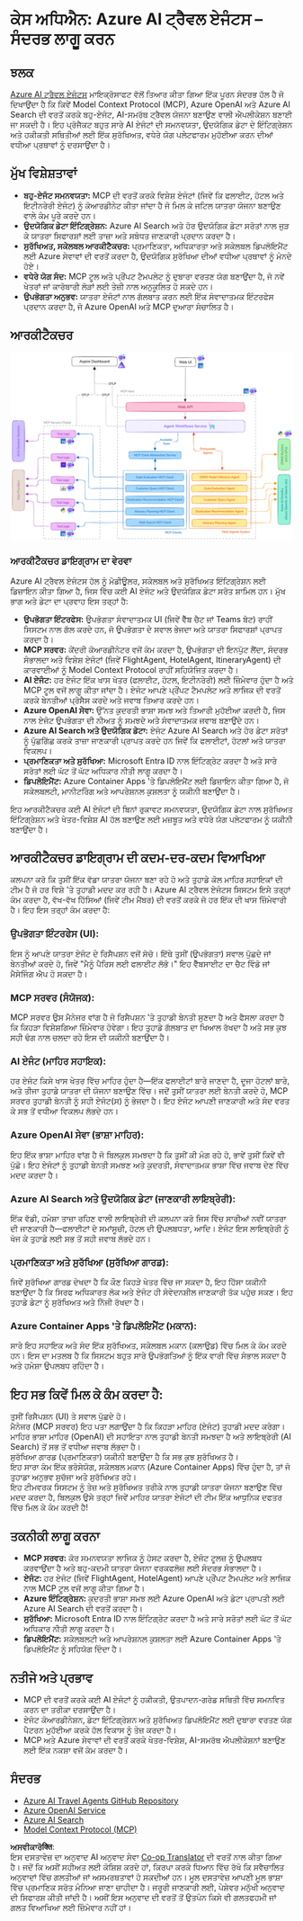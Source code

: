 <!--
CO_OP_TRANSLATOR_METADATA:
{
  "original_hash": "4d3415b9d2bf58bc69be07f945a69e07",
  "translation_date": "2025-05-20T23:36:55+00:00",
  "source_file": "09-CaseStudy/README.md",
  "language_code": "pa"
}
-->
# ਕੇਸ ਅਧਿਐਨ: Azure AI ਟ੍ਰੈਵਲ ਏਜੰਟਸ – ਸੰਦਰਭ ਲਾਗੂ ਕਰਨ

## ਝਲਕ

[Azure AI ਟ੍ਰੈਵਲ ਏਜੰਟਸ](https://github.com/Azure-Samples/azure-ai-travel-agents) ਮਾਇਕ੍ਰੋਸਾਫਟ ਵੱਲੋਂ ਤਿਆਰ ਕੀਤਾ ਗਿਆ ਇੱਕ ਪੂਰਨ ਸੰਦਰਭ ਹੱਲ ਹੈ ਜੋ ਦਿਖਾਉਂਦਾ ਹੈ ਕਿ ਕਿਵੇਂ Model Context Protocol (MCP), Azure OpenAI ਅਤੇ Azure AI Search ਦੀ ਵਰਤੋਂ ਕਰਕੇ ਬਹੁ-ਏਜੰਟ, AI-ਸਮਰੱਥ ਟ੍ਰੈਵਲ ਯੋਜਨਾ ਬਣਾਉਣ ਵਾਲੀ ਐਪਲੀਕੇਸ਼ਨ ਬਣਾਈ ਜਾ ਸਕਦੀ ਹੈ। ਇਹ ਪ੍ਰੋਜੈਕਟ ਬਹੁਤ ਸਾਰੇ AI ਏਜੰਟਾਂ ਦੀ ਸਮਨਵਯਤਾ, ਉਦਯੋਗਿਕ ਡੇਟਾ ਦੇ ਇੰਟਿਗ੍ਰੇਸ਼ਨ ਅਤੇ ਹਕੀਕਤੀ ਸਥਿਤੀਆਂ ਲਈ ਇੱਕ ਸੁਰੱਖਿਅਤ, ਵਧੇਰੇ ਯੋਗ ਪਲੇਟਫਾਰਮ ਮੁਹੱਈਆ ਕਰਨ ਦੀਆਂ ਵਧੀਆ ਪ੍ਰਥਾਵਾਂ ਨੂੰ ਦਰਸਾਉਂਦਾ ਹੈ।

## ਮੁੱਖ ਵਿਸ਼ੇਸ਼ਤਾਵਾਂ
- **ਬਹੁ-ਏਜੰਟ ਸਮਨਵਯਤਾ:** MCP ਦੀ ਵਰਤੋਂ ਕਰਕੇ ਵਿਸ਼ੇਸ਼ ਏਜੰਟਾਂ (ਜਿਵੇਂ ਕਿ ਫਲਾਈਟ, ਹੋਟਲ ਅਤੇ ਇਟੀਨਰੇਰੀ ਏਜੰਟ) ਨੂੰ ਕੋਆਰਡੀਨੇਟ ਕੀਤਾ ਜਾਂਦਾ ਹੈ ਜੋ ਮਿਲ ਕੇ ਜਟਿਲ ਯਾਤਰਾ ਯੋਜਨਾ ਬਣਾਉਣ ਵਾਲੇ ਕੰਮ ਪੂਰੇ ਕਰਦੇ ਹਨ।
- **ਉਦਯੋਗਿਕ ਡੇਟਾ ਇੰਟਿਗ੍ਰੇਸ਼ਨ:** Azure AI Search ਅਤੇ ਹੋਰ ਉਦਯੋਗਿਕ ਡੇਟਾ ਸਰੋਤਾਂ ਨਾਲ ਜੁੜ ਕੇ ਯਾਤਰਾ ਸਿਫਾਰਸ਼ਾਂ ਲਈ ਤਾਜ਼ਾ ਅਤੇ ਸਬੰਧਤ ਜਾਣਕਾਰੀ ਪ੍ਰਦਾਨ ਕਰਦਾ ਹੈ।
- **ਸੁਰੱਖਿਅਤ, ਸਕੇਲਬਲ ਆਰਕੀਟੈਕਚਰ:** ਪ੍ਰਮਾਣਿਕਤਾ, ਅਧਿਕਾਰਤਾ ਅਤੇ ਸਕੇਲਬਲ ਡਿਪਲੋਇਮੈਂਟ ਲਈ Azure ਸੇਵਾਵਾਂ ਦੀ ਵਰਤੋਂ ਕਰਦਾ ਹੈ, ਉਦਯੋਗਿਕ ਸੁਰੱਖਿਆ ਦੀਆਂ ਵਧੀਆ ਪ੍ਰਥਾਵਾਂ ਨੂੰ ਮੰਨਦੇ ਹੋਏ।
- **ਵਧੇਰੇ ਯੋਗ ਸੰਦ:** MCP ਟੂਲ ਅਤੇ ਪ੍ਰੌਂਪਟ ਟੈਮਪਲੇਟ ਨੂੰ ਦੁਬਾਰਾ ਵਰਤਣ ਯੋਗ ਬਣਾਉਂਦਾ ਹੈ, ਜੋ ਨਵੇਂ ਖੇਤਰਾਂ ਜਾਂ ਕਾਰੋਬਾਰੀ ਲੋੜਾਂ ਲਈ ਤੇਜ਼ੀ ਨਾਲ ਅਨੁਕੂਲਿਤ ਹੋ ਸਕਦੇ ਹਨ।
- **ਉਪਭੋਗਤਾ ਅਨੁਭਵ:** ਯਾਤਰਾ ਏਜੰਟਾਂ ਨਾਲ ਗੱਲਬਾਤ ਕਰਨ ਲਈ ਇੱਕ ਸੰਵਾਦਾਤਮਕ ਇੰਟਰਫੇਸ ਪ੍ਰਦਾਨ ਕਰਦਾ ਹੈ, ਜੋ Azure OpenAI ਅਤੇ MCP ਦੁਆਰਾ ਸੰਚਾਲਿਤ ਹੈ।

## ਆਰਕੀਟੈਕਚਰ
![Architecture](https://raw.githubusercontent.com/Azure-Samples/azure-ai-travel-agents/main/docs/ai-travel-agents-architecture-diagram.png)

### ਆਰਕੀਟੈਕਚਰ ਡਾਇਗ੍ਰਾਮ ਦਾ ਵੇਰਵਾ

Azure AI ਟ੍ਰੈਵਲ ਏਜੰਟਸ ਹੱਲ ਨੂੰ ਮੋਡੀਊਲਰ, ਸਕੇਲਬਲ ਅਤੇ ਸੁਰੱਖਿਅਤ ਇੰਟਿਗ੍ਰੇਸ਼ਨ ਲਈ ਡਿਜ਼ਾਇਨ ਕੀਤਾ ਗਿਆ ਹੈ, ਜਿਸ ਵਿੱਚ ਕਈ AI ਏਜੰਟ ਅਤੇ ਉਦਯੋਗਿਕ ਡੇਟਾ ਸਰੋਤ ਸ਼ਾਮਿਲ ਹਨ। ਮੁੱਖ ਭਾਗ ਅਤੇ ਡੇਟਾ ਦਾ ਪ੍ਰਵਾਹ ਇਸ ਤਰ੍ਹਾਂ ਹੈ:

- **ਉਪਭੋਗਤਾ ਇੰਟਰਫੇਸ:** ਉਪਭੋਗਤਾ ਸੰਵਾਦਾਤਮਕ UI (ਜਿਵੇਂ ਵੈੱਬ ਚੈਟ ਜਾਂ Teams ਬੋਟ) ਰਾਹੀਂ ਸਿਸਟਮ ਨਾਲ ਗੱਲ ਕਰਦੇ ਹਨ, ਜੋ ਉਪਭੋਗਤਾ ਦੇ ਸਵਾਲ ਭੇਜਦਾ ਅਤੇ ਯਾਤਰਾ ਸਿਫਾਰਸ਼ਾਂ ਪ੍ਰਾਪਤ ਕਰਦਾ ਹੈ।
- **MCP ਸਰਵਰ:** ਕੇਂਦਰੀ ਕੋਆਰਡੀਨੇਟਰ ਵਜੋਂ ਕੰਮ ਕਰਦਾ ਹੈ, ਉਪਭੋਗਤਾ ਦੀ ਇਨਪੁੱਟ ਲੈਂਦਾ, ਸੰਦਰਭ ਸੰਭਾਲਦਾ ਅਤੇ ਵਿਸ਼ੇਸ਼ ਏਜੰਟਾਂ (ਜਿਵੇਂ FlightAgent, HotelAgent, ItineraryAgent) ਦੀ ਕਾਰਵਾਈਆਂ ਨੂੰ Model Context Protocol ਰਾਹੀਂ ਸਹਿਯੋਜਿਤ ਕਰਦਾ ਹੈ।
- **AI ਏਜੰਟ:** ਹਰ ਏਜੰਟ ਇੱਕ ਖਾਸ ਖੇਤਰ (ਫਲਾਈਟ, ਹੋਟਲ, ਇਟੀਨਰੇਰੀ) ਲਈ ਜ਼ਿੰਮੇਵਾਰ ਹੁੰਦਾ ਹੈ ਅਤੇ MCP ਟੂਲ ਵਜੋਂ ਲਾਗੂ ਕੀਤਾ ਜਾਂਦਾ ਹੈ। ਏਜੰਟ ਆਪਣੇ ਪ੍ਰੌਂਪਟ ਟੈਮਪਲੇਟ ਅਤੇ ਲਾਜਿਕ ਦੀ ਵਰਤੋਂ ਕਰਕੇ ਬੇਨਤੀਆਂ ਪ੍ਰੋਸੈਸ ਕਰਦੇ ਅਤੇ ਜਵਾਬ ਤਿਆਰ ਕਰਦੇ ਹਨ।
- **Azure OpenAI ਸੇਵਾ:** ਉੱਨਤ ਕੁਦਰਤੀ ਭਾਸ਼ਾ ਸਮਝ ਅਤੇ ਤਿਆਰੀ ਮੁਹੱਈਆ ਕਰਦੀ ਹੈ, ਜਿਸ ਨਾਲ ਏਜੰਟ ਉਪਭੋਗਤਾ ਦੀ ਨੀਅਤ ਨੂੰ ਸਮਝਦੇ ਅਤੇ ਸੰਵਾਦਾਤਮਕ ਜਵਾਬ ਬਣਾਉਂਦੇ ਹਨ।
- **Azure AI Search ਅਤੇ ਉਦਯੋਗਿਕ ਡੇਟਾ:** ਏਜੰਟ Azure AI Search ਅਤੇ ਹੋਰ ਡੇਟਾ ਸਰੋਤਾਂ ਨੂੰ ਪੁੱਛਗਿੱਛ ਕਰਕੇ ਤਾਜ਼ਾ ਜਾਣਕਾਰੀ ਪ੍ਰਾਪਤ ਕਰਦੇ ਹਨ ਜਿਵੇਂ ਕਿ ਫਲਾਈਟਾਂ, ਹੋਟਲਾਂ ਅਤੇ ਯਾਤਰਾ ਵਿਕਲਪ।
- **ਪ੍ਰਮਾਣਿਕਤਾ ਅਤੇ ਸੁਰੱਖਿਆ:** Microsoft Entra ID ਨਾਲ ਇੰਟਿਗ੍ਰੇਟ ਕਰਦਾ ਹੈ ਅਤੇ ਸਾਰੇ ਸਰੋਤਾਂ ਲਈ ਘੱਟ ਤੋਂ ਘੱਟ ਅਧਿਕਾਰ ਨੀਤੀ ਲਾਗੂ ਕਰਦਾ ਹੈ।
- **ਡਿਪਲੋਇਮੈਂਟ:** Azure Container Apps 'ਤੇ ਡਿਪਲੋਇਮੈਂਟ ਲਈ ਡਿਜ਼ਾਇਨ ਕੀਤਾ ਗਿਆ ਹੈ, ਜੋ ਸਕੇਲਬਲਟੀ, ਮਾਨੀਟਰਿੰਗ ਅਤੇ ਆਪਰੇਸ਼ਨਲ ਕੁਸ਼ਲਤਾ ਨੂੰ ਯਕੀਨੀ ਬਣਾਉਂਦਾ ਹੈ।

ਇਹ ਆਰਕੀਟੈਕਚਰ ਕਈ AI ਏਜੰਟਾਂ ਦੀ ਬਿਨਾਂ ਰੁਕਾਵਟ ਸਮਨਵਯਤਾ, ਉਦਯੋਗਿਕ ਡੇਟਾ ਨਾਲ ਸੁਰੱਖਿਅਤ ਇੰਟਿਗ੍ਰੇਸ਼ਨ ਅਤੇ ਖੇਤਰ-ਵਿਸ਼ੇਸ਼ AI ਹੱਲ ਬਣਾਉਣ ਲਈ ਮਜ਼ਬੂਤ ਅਤੇ ਵਧੇਰੇ ਯੋਗ ਪਲੇਟਫਾਰਮ ਨੂੰ ਯਕੀਨੀ ਬਣਾਉਂਦਾ ਹੈ।

## ਆਰਕੀਟੈਕਚਰ ਡਾਇਗ੍ਰਾਮ ਦੀ ਕਦਮ-ਦਰ-ਕਦਮ ਵਿਆਖਿਆ
ਕਲਪਨਾ ਕਰੋ ਕਿ ਤੁਸੀਂ ਇੱਕ ਵੱਡਾ ਯਾਤਰਾ ਯੋਜਨਾ ਬਣਾ ਰਹੇ ਹੋ ਅਤੇ ਤੁਹਾਡੇ ਕੋਲ ਮਾਹਿਰ ਸਹਾਇਕਾਂ ਦੀ ਟੀਮ ਹੈ ਜੋ ਹਰ ਵਿਸ਼ੇ 'ਤੇ ਤੁਹਾਡੀ ਮਦਦ ਕਰ ਰਹੀ ਹੈ। Azure AI ਟ੍ਰੈਵਲ ਏਜੰਟਸ ਸਿਸਟਮ ਇਸੇ ਤਰ੍ਹਾਂ ਕੰਮ ਕਰਦਾ ਹੈ, ਵੱਖ-ਵੱਖ ਹਿੱਸਿਆਂ (ਜਿਵੇਂ ਟੀਮ ਮੈਂਬਰ) ਦੀ ਵਰਤੋਂ ਕਰਕੇ ਜੋ ਹਰ ਇੱਕ ਦੀ ਖਾਸ ਜ਼ਿੰਮੇਵਾਰੀ ਹੈ। ਇਹ ਇਸ ਤਰ੍ਹਾਂ ਕੰਮ ਕਰਦਾ ਹੈ:

### ਉਪਭੋਗਤਾ ਇੰਟਰਫੇਸ (UI):
ਇਸ ਨੂੰ ਆਪਣੇ ਯਾਤਰਾ ਏਜੰਟ ਦੇ ਰਿਸੈਪਸ਼ਨ ਵਜੋਂ ਸੋਚੋ। ਇੱਥੇ ਤੁਸੀਂ (ਉਪਭੋਗਤਾ) ਸਵਾਲ ਪੁੱਛਦੇ ਜਾਂ ਬੇਨਤੀਆਂ ਕਰਦੇ ਹੋ, ਜਿਵੇਂ "ਮੈਨੂੰ ਪੈਰਿਸ ਲਈ ਫਲਾਈਟ ਲੱਭੋ।" ਇਹ ਵੈੱਬਸਾਈਟ ਦਾ ਚੈਟ ਵਿੰਡੋ ਜਾਂ ਮੈਸੇਜਿੰਗ ਐਪ ਹੋ ਸਕਦਾ ਹੈ।

### MCP ਸਰਵਰ (ਸੰਯੋਜਕ):
MCP ਸਰਵਰ ਉਸ ਮੈਨੇਜਰ ਵਾਂਗ ਹੈ ਜੋ ਰਿਸੈਪਸ਼ਨ 'ਤੇ ਤੁਹਾਡੀ ਬੇਨਤੀ ਸੁਣਦਾ ਹੈ ਅਤੇ ਫੈਸਲਾ ਕਰਦਾ ਹੈ ਕਿ ਕਿਹੜਾ ਵਿਸ਼ੇਸ਼ਗਿਆ ਜ਼ਿੰਮੇਵਾਰ ਹੋਵੇਗਾ। ਇਹ ਤੁਹਾਡੇ ਗੱਲਬਾਤ ਦਾ ਖਿਆਲ ਰੱਖਦਾ ਹੈ ਅਤੇ ਸਭ ਕੁਝ ਸਹੀ ਢੰਗ ਨਾਲ ਚਲਦਾ ਰਹੇ ਇਸ ਦੀ ਯਕੀਨੀ ਬਣਾਉਂਦਾ ਹੈ।

### AI ਏਜੰਟ (ਮਾਹਿਰ ਸਹਾਇਕ):
ਹਰ ਏਜੰਟ ਕਿਸੇ ਖਾਸ ਖੇਤਰ ਵਿੱਚ ਮਾਹਿਰ ਹੁੰਦਾ ਹੈ—ਇੱਕ ਫਲਾਈਟਾਂ ਬਾਰੇ ਜਾਣਦਾ ਹੈ, ਦੂਜਾ ਹੋਟਲਾਂ ਬਾਰੇ, ਅਤੇ ਤੀਜਾ ਤੁਹਾਡੇ ਯਾਤਰਾ ਦੀ ਯੋਜਨਾ ਬਣਾਉਣ ਵਿੱਚ। ਜਦੋਂ ਤੁਸੀਂ ਯਾਤਰਾ ਲਈ ਬੇਨਤੀ ਕਰਦੇ ਹੋ, MCP ਸਰਵਰ ਤੁਹਾਡੀ ਬੇਨਤੀ ਨੂੰ ਸਹੀ ਏਜੰਟ(ਸ) ਨੂੰ ਭੇਜਦਾ ਹੈ। ਇਹ ਏਜੰਟ ਆਪਣੀ ਜਾਣਕਾਰੀ ਅਤੇ ਸੰਦ ਵਰਤ ਕੇ ਸਭ ਤੋਂ ਵਧੀਆ ਵਿਕਲਪ ਲੱਭਦੇ ਹਨ।

### Azure OpenAI ਸੇਵਾ (ਭਾਸ਼ਾ ਮਾਹਿਰ):
ਇਹ ਇੱਕ ਭਾਸ਼ਾ ਮਾਹਿਰ ਵਾਂਗ ਹੈ ਜੋ ਬਿਲਕੁਲ ਸਮਝਦਾ ਹੈ ਕਿ ਤੁਸੀਂ ਕੀ ਮੰਗ ਰਹੇ ਹੋ, ਭਾਵੇਂ ਤੁਸੀਂ ਕਿਵੇਂ ਵੀ ਪੁੱਛੋ। ਇਹ ਏਜੰਟਾਂ ਨੂੰ ਤੁਹਾਡੀ ਬੇਨਤੀ ਸਮਝਣ ਅਤੇ ਕੁਦਰਤੀ, ਸੰਵਾਦਾਤਮਕ ਭਾਸ਼ਾ ਵਿੱਚ ਜਵਾਬ ਦੇਣ ਵਿੱਚ ਮਦਦ ਕਰਦਾ ਹੈ।

### Azure AI Search ਅਤੇ ਉਦਯੋਗਿਕ ਡੇਟਾ (ਜਾਣਕਾਰੀ ਲਾਇਬ੍ਰੇਰੀ):
ਇੱਕ ਵੱਡੀ, ਹਮੇਸ਼ਾ ਤਾਜ਼ਾ ਰਹਿਣ ਵਾਲੀ ਲਾਇਬ੍ਰੇਰੀ ਦੀ ਕਲਪਨਾ ਕਰੋ ਜਿਸ ਵਿੱਚ ਸਾਰੀਆਂ ਨਵੀਂ ਯਾਤਰਾ ਦੀ ਜਾਣਕਾਰੀ ਹੈ—ਫਲਾਈਟਾਂ ਦੇ ਸਮਾਂਸੂਚੀ, ਹੋਟਲ ਦੀ ਉਪਲਬਧਤਾ, ਆਦਿ। ਏਜੰਟ ਇਸ ਲਾਇਬ੍ਰੇਰੀ ਨੂੰ ਖੋਜ ਕੇ ਤੁਹਾਡੇ ਲਈ ਸਭ ਤੋਂ ਸਹੀ ਜਵਾਬ ਲੱਭਦੇ ਹਨ।

### ਪ੍ਰਮਾਣਿਕਤਾ ਅਤੇ ਸੁਰੱਖਿਆ (ਸੁਰੱਖਿਆ ਗਾਰਡ):
ਜਿਵੇਂ ਸੁਰੱਖਿਆ ਗਾਰਡ ਦੇਖਦਾ ਹੈ ਕਿ ਕੌਣ ਕਿਹੜੇ ਖੇਤਰ ਵਿੱਚ ਜਾ ਸਕਦਾ ਹੈ, ਇਹ ਹਿੱਸਾ ਯਕੀਨੀ ਬਣਾਉਂਦਾ ਹੈ ਕਿ ਸਿਰਫ ਅਧਿਕਾਰਤ ਲੋਕ ਅਤੇ ਏਜੰਟ ਹੀ ਸੰਵੇਦਨਸ਼ੀਲ ਜਾਣਕਾਰੀ ਤੱਕ ਪਹੁੰਚ ਸਕਣ। ਇਹ ਤੁਹਾਡੇ ਡੇਟਾ ਨੂੰ ਸੁਰੱਖਿਅਤ ਅਤੇ ਨਿੱਜੀ ਰੱਖਦਾ ਹੈ।

### Azure Container Apps 'ਤੇ ਡਿਪਲੋਇਮੈਂਟ (ਮਕਾਨ):
ਸਾਰੇ ਇਹ ਸਹਾਇਕ ਅਤੇ ਸੰਦ ਇੱਕ ਸੁਰੱਖਿਅਤ, ਸਕੇਲਬਲ ਮਕਾਨ (ਕਲਾਉਡ) ਵਿੱਚ ਮਿਲ ਕੇ ਕੰਮ ਕਰਦੇ ਹਨ। ਇਸ ਦਾ ਮਤਲਬ ਹੈ ਕਿ ਸਿਸਟਮ ਬਹੁਤ ਸਾਰੇ ਉਪਭੋਗਤਿਆਂ ਨੂੰ ਇੱਕ ਵਾਰੀ ਵਿੱਚ ਸੰਭਾਲ ਸਕਦਾ ਹੈ ਅਤੇ ਹਮੇਸ਼ਾ ਉਪਲਬਧ ਰਹਿੰਦਾ ਹੈ।

## ਇਹ ਸਭ ਕਿਵੇਂ ਮਿਲ ਕੇ ਕੰਮ ਕਰਦਾ ਹੈ:

ਤੁਸੀਂ ਰਿਸੈਪਸ਼ਨ (UI) ਤੇ ਸਵਾਲ ਪੁੱਛਦੇ ਹੋ।  
ਮੈਨੇਜਰ (MCP ਸਰਵਰ) ਇਹ ਪਤਾ ਲਗਾਉਂਦਾ ਹੈ ਕਿ ਕਿਹੜਾ ਮਾਹਿਰ (ਏਜੰਟ) ਤੁਹਾਡੀ ਮਦਦ ਕਰੇਗਾ।  
ਮਾਹਿਰ ਭਾਸ਼ਾ ਮਾਹਿਰ (OpenAI) ਦੀ ਸਹਾਇਤਾ ਨਾਲ ਤੁਹਾਡੀ ਬੇਨਤੀ ਸਮਝਦਾ ਹੈ ਅਤੇ ਲਾਇਬ੍ਰੇਰੀ (AI Search) ਤੋਂ ਸਭ ਤੋਂ ਵਧੀਆ ਜਵਾਬ ਲੱਭਦਾ ਹੈ।  
ਸੁਰੱਖਿਆ ਗਾਰਡ (ਪ੍ਰਮਾਣਿਕਤਾ) ਯਕੀਨੀ ਬਣਾਉਂਦਾ ਹੈ ਕਿ ਸਭ ਕੁਝ ਸੁਰੱਖਿਅਤ ਹੈ।  
ਇਹ ਸਾਰਾ ਕੰਮ ਇੱਕ ਭਰੋਸੇਯੋਗ, ਸਕੇਲਬਲ ਮਕਾਨ (Azure Container Apps) ਵਿੱਚ ਹੁੰਦਾ ਹੈ, ਤਾਂ ਜੋ ਤੁਹਾਡਾ ਅਨੁਭਵ ਸੁਚੱਜਾ ਅਤੇ ਸੁਰੱਖਿਅਤ ਰਹੇ।  
ਇਹ ਟੀਮਵਰਕ ਸਿਸਟਮ ਨੂੰ ਤੇਜ਼ ਅਤੇ ਸੁਰੱਖਿਅਤ ਤਰੀਕੇ ਨਾਲ ਤੁਹਾਡੀ ਯਾਤਰਾ ਯੋਜਨਾ ਬਣਾਉਣ ਵਿੱਚ ਮਦਦ ਕਰਦਾ ਹੈ, ਬਿਲਕੁਲ ਉਸੇ ਤਰ੍ਹਾਂ ਜਿਵੇਂ ਮਾਹਿਰ ਯਾਤਰਾ ਏਜੰਟਾਂ ਦੀ ਟੀਮ ਇੱਕ ਆਧੁਨਿਕ ਦਫਤਰ ਵਿੱਚ ਮਿਲ ਕੇ ਕੰਮ ਕਰਦੀ ਹੈ!

## ਤਕਨੀਕੀ ਲਾਗੂ ਕਰਨਾ
- **MCP ਸਰਵਰ:** ਕੋਰ ਸਮਨਵਯਤਾ ਲਾਜਿਕ ਨੂੰ ਹੋਸਟ ਕਰਦਾ ਹੈ, ਏਜੰਟ ਟੂਲਜ਼ ਨੂੰ ਉਪਲਬਧ ਕਰਵਾਉਂਦਾ ਹੈ ਅਤੇ ਬਹੁ-ਕਦਮੀ ਯਾਤਰਾ ਯੋਜਨਾ ਵਰਕਫਲੋਜ਼ ਲਈ ਸੰਦਰਭ ਸੰਭਾਲਦਾ ਹੈ।
- **ਏਜੰਟ:** ਹਰ ਏਜੰਟ (ਜਿਵੇਂ FlightAgent, HotelAgent) ਆਪਣੇ ਪ੍ਰੌਂਪਟ ਟੈਮਪਲੇਟ ਅਤੇ ਲਾਜਿਕ ਨਾਲ MCP ਟੂਲ ਵਜੋਂ ਲਾਗੂ ਕੀਤਾ ਗਿਆ ਹੈ।
- **Azure ਇੰਟਿਗ੍ਰੇਸ਼ਨ:** ਕੁਦਰਤੀ ਭਾਸ਼ਾ ਸਮਝ ਲਈ Azure OpenAI ਅਤੇ ਡੇਟਾ ਪ੍ਰਾਪਤੀ ਲਈ Azure AI Search ਦੀ ਵਰਤੋਂ ਕਰਦਾ ਹੈ।
- **ਸੁਰੱਖਿਆ:** Microsoft Entra ID ਨਾਲ ਇੰਟਿਗ੍ਰੇਟ ਕਰਦਾ ਹੈ ਅਤੇ ਸਾਰੇ ਸਰੋਤਾਂ ਲਈ ਘੱਟ ਤੋਂ ਘੱਟ ਅਧਿਕਾਰ ਨੀਤੀ ਲਾਗੂ ਕਰਦਾ ਹੈ।
- **ਡਿਪਲੋਇਮੈਂਟ:** ਸਕੇਲਬਲਟੀ ਅਤੇ ਆਪਰੇਸ਼ਨਲ ਕੁਸ਼ਲਤਾ ਲਈ Azure Container Apps 'ਤੇ ਡਿਪਲੋਇਮੈਂਟ ਨੂੰ ਸਹਿਯੋਗ ਦਿੰਦਾ ਹੈ।

## ਨਤੀਜੇ ਅਤੇ ਪ੍ਰਭਾਵ
- MCP ਦੀ ਵਰਤੋਂ ਕਰਕੇ ਕਈ AI ਏਜੰਟਾਂ ਨੂੰ ਹਕੀਕਤੀ, ਉਤਪਾਦਨ-ਗਰੇਡ ਸਥਿਤੀ ਵਿੱਚ ਸਮਨਵਿਤ ਕਰਨ ਦਾ ਤਰੀਕਾ ਦਰਸਾਉਂਦਾ ਹੈ।
- ਏਜੰਟ ਕੋਆਰਡੀਨੇਸ਼ਨ, ਡੇਟਾ ਇੰਟਿਗ੍ਰੇਸ਼ਨ ਅਤੇ ਸੁਰੱਖਿਅਤ ਡਿਪਲੋਇਮੈਂਟ ਲਈ ਦੁਬਾਰਾ ਵਰਤਣ ਯੋਗ ਪੈਟਰਨ ਮੁਹੱਈਆ ਕਰਕੇ ਹੱਲ ਵਿਕਾਸ ਨੂੰ ਤੇਜ਼ ਕਰਦਾ ਹੈ।
- MCP ਅਤੇ Azure ਸੇਵਾਵਾਂ ਦੀ ਵਰਤੋਂ ਕਰਕੇ ਖੇਤਰ-ਵਿਸ਼ੇਸ਼, AI-ਸਮਰੱਥ ਐਪਲੀਕੇਸ਼ਨਾਂ ਬਣਾਉਣ ਲਈ ਇੱਕ ਨਕਸ਼ਾ ਵਜੋਂ ਕੰਮ ਕਰਦਾ ਹੈ।

## ਸੰਦਰਭ
- [Azure AI Travel Agents GitHub Repository](https://github.com/Azure-Samples/azure-ai-travel-agents)
- [Azure OpenAI Service](https://azure.microsoft.com/en-us/products/ai-services/openai-service/)
- [Azure AI Search](https://azure.microsoft.com/en-us/products/ai-services/ai-search/)
- [Model Context Protocol (MCP)](https://modelcontextprotocol.io/)

**ਅਸਵੀਕਾਰੋक्ति**:  
ਇਸ ਦਸਤਾਵੇਜ਼ ਦਾ ਅਨੁਵਾਦ AI ਅਨੁਵਾਦ ਸੇਵਾ [Co-op Translator](https://github.com/Azure/co-op-translator) ਦੀ ਵਰਤੋਂ ਨਾਲ ਕੀਤਾ ਗਿਆ ਹੈ। ਜਦੋਂ ਕਿ ਅਸੀਂ ਸਹੀਅਤ ਲਈ ਕੋਸ਼ਿਸ਼ ਕਰਦੇ ਹਾਂ, ਕਿਰਪਾ ਕਰਕੇ ਧਿਆਨ ਵਿੱਚ ਰੱਖੋ ਕਿ ਸਵੈਚਾਲਿਤ ਅਨੁਵਾਦਾਂ ਵਿੱਚ ਗਲਤੀਆਂ ਜਾਂ ਅਸਮਰਥਤਾਵਾਂ ਹੋ ਸਕਦੀਆਂ ਹਨ। ਮੂਲ ਦਸਤਾਵੇਜ਼ ਆਪਣੀ ਮੂਲ ਭਾਸ਼ਾ ਵਿੱਚ ਪ੍ਰਮਾਣਿਕ ਸਰੋਤ ਮੰਨਿਆ ਜਾਣਾ ਚਾਹੀਦਾ ਹੈ। ਜਰੂਰੀ ਜਾਣਕਾਰੀ ਲਈ, ਪੇਸ਼ੇਵਰ ਮਨੁੱਖੀ ਅਨੁਵਾਦ ਦੀ ਸਿਫਾਰਸ਼ ਕੀਤੀ ਜਾਂਦੀ ਹੈ। ਅਸੀਂ ਇਸ ਅਨੁਵਾਦ ਦੀ ਵਰਤੋਂ ਤੋਂ ਉਤਪੰਨ ਕਿਸੇ ਵੀ ਗਲਤਫਹਮੀ ਜਾਂ ਗਲਤ ਵਿਆਖਿਆ ਲਈ ਜ਼ਿੰਮੇਵਾਰ ਨਹੀਂ ਹਾਂ।
